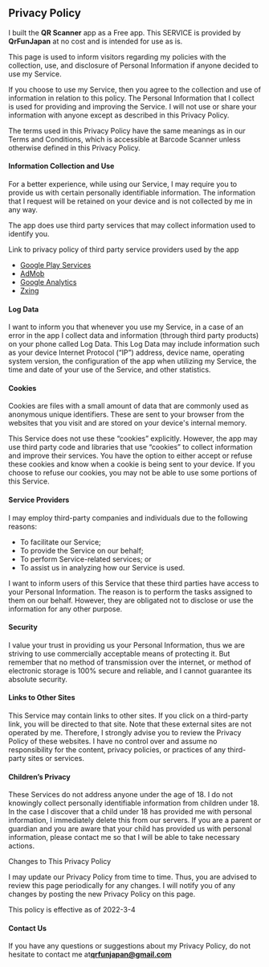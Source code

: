 ## Privacy Policy

I built the **QR Scanner** app as a Free app. This SERVICE is provided by **QrFunJapan** at no cost and is intended for use as is.

This page is used to inform visitors regarding my policies with the collection, use, and disclosure of Personal Information if anyone decided to use my Service.

If you choose to use my Service, then you agree to the collection and use of information in relation to this policy. The Personal Information that I collect is used for providing and improving the Service. I will not use or share your information with anyone except as described in this Privacy Policy.

The terms used in this Privacy Policy have the same meanings as in our Terms and Conditions, which is accessible at Barcode Scanner unless otherwise defined in this Privacy Policy.

#### Information Collection and Use
For a better experience, while using our Service, I may require you to provide us with certain personally identifiable information. The information that I request will be retained on your device and is not collected by me in any way.

The app does use third party services that may collect information used to identify you.

Link to privacy policy of third party service providers used by the app
- [Google Play Services](https://www.google.com/url?q=https://www.google.com/policies/privacy/&sa=D&source=editors&ust=1646514543568395&usg=AOvVaw0Ab6XHmAbAEGm9fKwC-BbB)
- [AdMob](https://www.google.com/url?q=https://support.google.com/admob/answer/6128543?hl%3Den&sa=D&source=editors&ust=1646514543568871&usg=AOvVaw0DM5BiDxD5jxsPkDCVo32s)
- [Google Analytics](https://www.google.com/url?q=https://marketingplatform.google.com/about/analytics/terms/jp/&sa=D&source=editors&ust=1646514543569271&usg=AOvVaw35nITd8ROZNic0rU9IboCm)
- [Zxing](https://www.google.com/url?q=https://github.com/zxing/zxing&sa=D&source=editors&ust=1646514543569603&usg=AOvVaw1020j_v4oSONcejOZGkFnR)


#### Log Data
I want to inform you that whenever you use my Service, in a case of an error in the app I collect data and information (through third party products) on your phone called Log Data. This Log Data may include information such as your device Internet Protocol (“IP”) address, device name, operating system version, the configuration of the app when utilizing my Service, the time and date of your use of the Service, and other statistics.

#### Cookies
Cookies are files with a small amount of data that are commonly used as anonymous unique identifiers. These are sent to your browser from the websites that you visit and are stored on your device's internal memory.

This Service does not use these “cookies” explicitly. However, the app may use third party code and libraries that use “cookies” to collect information and improve their services. You have the option to either accept or refuse these cookies and know when a cookie is being sent to your device. If you choose to refuse our cookies, you may not be able to use some portions of this Service.

#### Service Providers
I may employ third-party companies and individuals due to the following reasons:

- To facilitate our Service;
- To provide the Service on our behalf;
- To perform Service-related services; or
- To assist us in analyzing how our Service is used.

I want to inform users of this Service that these third parties have access to your Personal Information. The reason is to perform the tasks assigned to them on our behalf. However, they are obligated not to disclose or use the information for any other purpose.

#### Security
I value your trust in providing us your Personal Information, thus we are striving to use commercially acceptable means of protecting it. But remember that no method of transmission over the internet, or method of electronic storage is 100% secure and reliable, and I cannot guarantee its absolute security.

#### Links to Other Sites
This Service may contain links to other sites. If you click on a third-party link, you will be directed to that site. Note that these external sites are not operated by me. Therefore, I strongly advise you to review the Privacy Policy of these websites. I have no control over and assume no responsibility for the content, privacy policies, or practices of any third-party sites or services.

#### Children’s Privacy
These Services do not address anyone under the age of 18. I do not knowingly collect personally identifiable information from children under 18. In the case I discover that a child under 18 has provided me with personal information, I immediately delete this from our servers. If you are a parent or guardian and you are aware that your child has provided us with personal information, please contact me so that I will be able to take necessary actions.

Changes to This Privacy Policy

I may update our Privacy Policy from time to time. Thus, you are advised to review this page periodically for any changes. I will notify you of any changes by posting the new Privacy Policy on this page.

This policy is effective as of 2022-3-4

#### Contact Us
If you have any questions or suggestions about my Privacy Policy, do not hesitate to contact me at**qrfunjapan@gmail.com**

